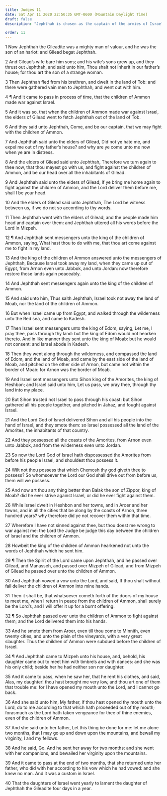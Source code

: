 ```yaml
---
title: Judges 11
date: Sat Apr 11 2020 22:50:35 GMT-0600 (Mountain Daylight Time)
draft: false
description: "Jephthah is chosen as the captain of the armies of Israel—The Ammonites assail Israel in war—Jephthah is guided by the Spirit and defeats Ammon with a great slaughter—He makes a rash vow, which leads to the sacrifice of his only daughter."

order: 11
---
```

    
1 Now Jephthah the Gileadite was a mighty man of valour, and he was the son of an harlot: and Gilead begat Jephthah.

2 And Gilead’s wife bare him sons; and his wife’s sons grew up, and they thrust out Jephthah, and said unto him, Thou shalt not inherit in our father’s house; for thou art the son of a strange woman.

3 Then Jephthah fled from his brethren, and dwelt in the land of Tob: and there were gathered vain men to Jephthah, and went out with him.

4 ¶ And it came to pass in process of time, that the children of Ammon made war against Israel.

5 And it was so, that when the children of Ammon made war against Israel, the elders of Gilead went to fetch Jephthah out of the land of Tob.

6 And they said unto Jephthah, Come, and be our captain, that we may fight with the children of Ammon.

7 And Jephthah said unto the elders of Gilead, Did not ye hate me, and expel me out of my father’s house? and why are ye come unto me now when ye are in distress.

8 And the elders of Gilead said unto Jephthah, Therefore we turn again to thee now, that thou mayest go with us, and fight against the children of Ammon, and be our head over all the inhabitants of Gilead.

9 And Jephthah said unto the elders of Gilead, If ye bring me home again to fight against the children of Ammon, and the Lord deliver them before me, shall I be your head.

10 And the elders of Gilead said unto Jephthah, The Lord be witness between us, if we do not so according to thy words.

11 Then Jephthah went with the elders of Gilead, and the people made him head and captain over them: and Jephthah uttered all his words before the Lord in Mizpeh.

12 ¶ And Jephthah sent messengers unto the king of the children of Ammon, saying, What hast thou to do with me, that thou art come against me to fight in my land.

13 And the king of the children of Ammon answered unto the messengers of Jephthah, Because Israel took away my land, when they came up out of Egypt, from Arnon even unto Jabbok, and unto Jordan: now therefore restore those lands again peaceably.

14 And Jephthah sent messengers again unto the king of the children of Ammon.

15 And said unto him, Thus saith Jephthah, Israel took not away the land of Moab, nor the land of the children of Ammon.

16 But when Israel came up from Egypt, and walked through the wilderness unto the Red sea, and came to Kadesh.

17 Then Israel sent messengers unto the king of Edom, saying, Let me, I pray thee, pass through thy land: but the king of Edom would not hearken thereto. And in like manner they sent unto the king of Moab: but he would not consent: and Israel abode in Kadesh.

18 Then they went along through the wilderness, and compassed the land of Edom, and the land of Moab, and came by the east side of the land of Moab, and pitched on the other side of Arnon, but came not within the border of Moab: for Arnon was the border of Moab.

19 And Israel sent messengers unto Sihon king of the Amorites, the king of Heshbon; and Israel said unto him, Let us pass, we pray thee, through thy land into my place.

20 But Sihon trusted not Israel to pass through his coast: but Sihon gathered all his people together, and pitched in Jahaz, and fought against Israel.

21 And the Lord God of Israel delivered Sihon and all his people into the hand of Israel, and they smote them: so Israel possessed all the land of the Amorites, the inhabitants of that country.

22 And they possessed all the coasts of the Amorites, from Arnon even unto Jabbok, and from the wilderness even unto Jordan.

23 So now the Lord God of Israel hath dispossessed the Amorites from before his people Israel, and shouldest thou possess it.

24 Wilt not thou possess that which Chemosh thy god giveth thee to possess? So whomsoever the Lord our God shall drive out from before us, them will we possess.

25 And now art thou any thing better than Balak the son of Zippor, king of Moab? did he ever strive against Israel, or did he ever fight against them.

26 While Israel dwelt in Heshbon and her towns, and in Aroer and her towns, and in all the cities that be along by the coasts of Arnon, three hundred years? why therefore did ye not recover them within that time.

27 Wherefore I have not sinned against thee, but thou doest me wrong to war against me: the Lord the Judge be judge this day between the children of Israel and the children of Ammon.

28 Howbeit the king of the children of Ammon hearkened not unto the words of Jephthah which he sent him.

29 ¶ Then the Spirit of the Lord came upon Jephthah, and he passed over Gilead, and Manasseh, and passed over Mizpeh of Gilead, and from Mizpeh of Gilead he passed over unto the children of Ammon.

30 And Jephthah vowed a vow unto the Lord, and said, If thou shalt without fail deliver the children of Ammon into mine hands.

31 Then it shall be, that whatsoever cometh forth of the doors of my house to meet me, when I return in peace from the children of Ammon, shall surely be the Lord’s, and I will offer it up for a burnt offering.

32 ¶ So Jephthah passed over unto the children of Ammon to fight against them; and the Lord delivered them into his hands.

33 And he smote them from Aroer, even till thou come to Minnith, even twenty cities, and unto the plain of the vineyards, with a very great slaughter. Thus the children of Ammon were subdued before the children of Israel.

34 ¶ And Jephthah came to Mizpeh unto his house, and, behold, his daughter came out to meet him with timbrels and with dances: and she was his only child; beside her he had neither son nor daughter.

35 And it came to pass, when he saw her, that he rent his clothes, and said, Alas, my daughter! thou hast brought me very low, and thou art one of them that trouble me: for I have opened my mouth unto the Lord, and I cannot go back.

36 And she said unto him, My father, if thou hast opened thy mouth unto the Lord, do to me according to that which hath proceeded out of thy mouth; forasmuch as the Lord hath taken vengeance for thee of thine enemies, even of the children of Ammon.

37 And she said unto her father, Let this thing be done for me: let me alone two months, that I may go up and down upon the mountains, and bewail my virginity, I and my fellows.

38 And he said, Go. And he sent her away for two months: and she went with her companions, and bewailed her virginity upon the mountains.

39 And it came to pass at the end of two months, that she returned unto her father, who did with her according to his vow which he had vowed: and she knew no man. And it was a custom in Israel.

40 That the daughters of Israel went yearly to lament the daughter of Jephthah the Gileadite four days in a year.
